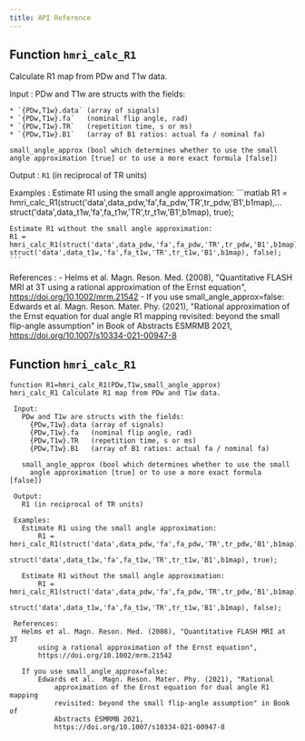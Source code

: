 ```yaml
---
title: API Reference
---
```


## Function `hmri_calc_R1`
Calculate R1 map from PDw and T1w data.

Input
:   PDw and T1w are structs with the fields:

    * `{PDw,T1w}.data` (array of signals)
    * `{PDw,T1w}.fa`   (nominal flip angle, rad)
    * `{PDw,T1w}.TR`   (repetition time, s or ms)
    * `{PDw,T1w}.B1`   (array of B1 ratios: actual fa / nominal fa)
    
    small_angle_approx (bool which determines whether to use the small
    angle approximation [true] or to use a more exact formula [false])

Output
:   `R1` (in reciprocal of TR units)

Examples
:   Estimate R1 using the small angle approximation:
    ```matlab
    R1 = hmri_calc_R1(struct('data',data_pdw,'fa',fa_pdw,'TR',tr_pdw,'B1',b1map),...
    struct('data',data_t1w,'fa',fa_t1w,'TR',tr_t1w,'B1',b1map), true);
    
    Estimate R1 without the small angle approximation:
    R1 = hmri_calc_R1(struct('data',data_pdw,'fa',fa_pdw,'TR',tr_pdw,'B1',b1map),...
    struct('data',data_t1w,'fa',fa_t1w,'TR',tr_t1w,'B1',b1map), false);
    ```

References
:   - Helms et al. Magn. Reson. Med. (2008), "Quantitative FLASH MRI at 3T
    using a rational approximation of the Ernst equation",
    https://doi.org/10.1002/mrm.21542
    - If you use small_angle_approx=false:
    Edwards et al.  Magn. Reson. Mater. Phy. (2021), "Rational
    approximation of the Ernst equation for dual angle R1 mapping
    revisited: beyond the small flip-angle assumption" in Book of
    Abstracts ESMRMB 2021,
    https://doi.org/10.1007/s10334-021-00947-8

## Function `hmri_calc_R1`

```
function R1=hmri_calc_R1(PDw,T1w,small_angle_approx)
hmri_calc_R1 Calculate R1 map from PDw and T1w data.

 Input:
   PDw and T1w are structs with the fields:
     {PDw,T1w}.data (array of signals)
     {PDw,T1w}.fa   (nominal flip angle, rad)
     {PDw,T1w}.TR   (repetition time, s or ms)
     {PDw,T1w}.B1   (array of B1 ratios: actual fa / nominal fa)

   small_angle_approx (bool which determines whether to use the small
     angle approximation [true] or to use a more exact formula [false])

 Output:
   R1 (in reciprocal of TR units)

 Examples:
   Estimate R1 using the small angle approximation:
       R1 = hmri_calc_R1(struct('data',data_pdw,'fa',fa_pdw,'TR',tr_pdw,'B1',b1map),...
            struct('data',data_t1w,'fa',fa_t1w,'TR',tr_t1w,'B1',b1map), true);

   Estimate R1 without the small angle approximation:
       R1 = hmri_calc_R1(struct('data',data_pdw,'fa',fa_pdw,'TR',tr_pdw,'B1',b1map),...
            struct('data',data_t1w,'fa',fa_t1w,'TR',tr_t1w,'B1',b1map), false);

 References:
   Helms et al. Magn. Reson. Med. (2008), "Quantitative FLASH MRI at 3T
       using a rational approximation of the Ernst equation",
       https://doi.org/10.1002/mrm.21542

   If you use small_angle_approx=false:
       Edwards et al.  Magn. Reson. Mater. Phy. (2021), "Rational
           approximation of the Ernst equation for dual angle R1 mapping
           revisited: beyond the small flip-angle assumption" in Book of
           Abstracts ESMRMB 2021,
           https://doi.org/10.1007/s10334-021-00947-8
```
